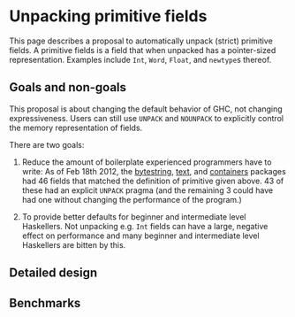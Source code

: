# Unpacking primitive fields


This page describes a proposal to automatically unpack (strict) primitive fields. A primitive fields is a field that when unpacked has a pointer-sized representation. Examples include `Int`, `Word`, `Float`, and `newtype`s thereof.

## Goals and non-goals


This proposal is about changing the default behavior of GHC, not changing expressiveness. Users can still use `UNPACK` and `NOUNPACK` to explicitly control the memory representation of fields.


There are two goals:

1. Reduce the amount of boilerplate experienced programmers have to write: As of Feb 18th 2012, the [bytestring](http://hackage.haskell.org/package/bytestring), [ text](http://hackage.haskell.org/package/text), and [ containers](http://hackage.haskell.org/package/containers) packages had 46 fields that matched the definition of primitive given above. 43 of these had an explicit `UNPACK` pragma (and the remaining 3 could have had one without changing the performance of the program.)

1. To provide better defaults for beginner and intermediate level Haskellers. Not unpacking e.g. `Int` fields can have a large, negative effect on performance and many beginner and intermediate level Haskellers are bitten by this.

## Detailed design


## Benchmarks


